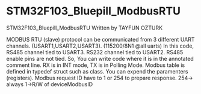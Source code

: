 # STM32F103_Bluepill_ModbusRTU
STM32F103_Bluepill_ModbusRTU
Written by TAYFUN OZTURK

MODBUS RTU (slave) protocol can be communicated from 3 different UART channels. (USART1,USART2,USART3). (115200/8N1 @all uarts)
In this code, RS485 channel tied to USART3. RS232 channel tied to USART2. 
RS485 enable pins are not tied. So, You can write code where it is in the annotated comment line.
RX is in INT mode, TX is in Polling Mode.
Modbus table is defined in typedef struct such as class. You can expend the paramenters (registers).
Modbus request ID have to 1 or 254 to prepare response. 254-> always 1->R/W of deviceModbusID


